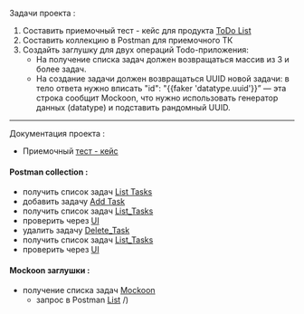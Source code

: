  Задачи проекта : 
1. Составить приемочный тест - кейс для продукта [ToDo List](https://sky-todo-list.herokuapp.com/)
2. Составить коллекцию в Postman для приемочного ТК
3. Создайть заглушку для двух операций Todo-приложения:
   - На получение списка  задач должен возвращаться массив из 3 и более задач.
   - На создание задачи  должен возвращаться UUID новой задачи: в тело ответа нужно вписать "id": "{{faker 'datatype.uuid'}}” — эта строка сообщит Mockoon, что нужно  использовать генератор данных (datatype) и подставить рандомный UUID.

  ---
  Документация проекта :
   - Приемочный [тест - кейс](https://docs.google.com/spreadsheets/d/13p9S8zqcwzTZ3-FcWgr12GGeLUkLYaFfKDshi44NFpA/edit?usp=sharing )
  #### Postman collection :
-  получить список задач   [List Tasks](https://drive.google.com/file/d/1UVqBw3BOxsfevs2iUJDIxu2Tglv6ZMRW/view?usp=sharing/)
-  добавить задачу [Add Task](https://drive.google.com/file/d/1kRywm6E3fvbyOEawaamZKA4c7k2Dr8sd/view?usp=sharing/)
-  получить список задач [List_Tasks](https://drive.google.com/file/d/1PZs2ynWfmurioMYHNMB5-d7nBKEo03sq/view?usp=sharing)
-   проверить через [UI](https://drive.google.com/file/d/1pbYEELYvV2f_0ZvUl_ACWXxfhpFyRKGf/view?usp=sharing/)
-   удалить задачу [Delete_Task](https://drive.google.com/file/d/1z0wcCS7JhY_ty9a1k3Vfq8Oy5qcgeqhy/view?usp=sharing/)
-   получить список задач [List_Tasks](https://drive.google.com/file/d/1lGioLdKbrco8QxdeMxkANBLGQqoFoM9u/view?usp=sharing/)
-   проверить через [UI](https://drive.google.com/file/d/10CLnNKQVXeA2Ogv4Zn0lx_4KNl6hrHI4/view?usp=sharing/)

#### Mockoon заглушки : 
- получение списка задач [Mockoon](https://drive.google.com/file/d/1DvyYkGWRMyv0vId7Qc-3y23PwgwrN_R1/view?usp=sharing/)
  - запрос в Postman [List](https://github.com/Igor-Maltcev/QA-tester/assets/135959728/c41f2110-09d4-4976-9e45-8d228a44971d)
/)

